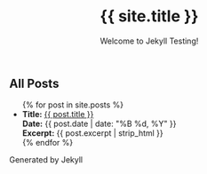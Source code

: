 <!DOCTYPE html>
<html lang="en">
<head>
  <meta charset="UTF-8">
  <meta name="viewport" content="width=device-width, initial-scale=1.0">
  <title>{{ site.title }}</title>
</head>
<body>
  <header>
    <h1>{{ site.title }}</h1>
    <p>Welcome to Jekyll Testing!</p>
  </header>
  <main>
    <h2>All Posts</h2>
    <ul>
      {% for post in site.posts %}
        <li>
          <strong>Title:</strong> <a href="{{ post.url }}">{{ post.title }}</a> <br>
          <strong>Date:</strong> {{ post.date | date: "%B %d, %Y" }} <br>
          <strong>Excerpt:</strong> {{ post.excerpt | strip_html }}
        </li>
      {% endfor %}
    </ul>
  </main>
  <footer>
    <p>Generated by Jekyll</p>
  </footer>
</body>
</html>
